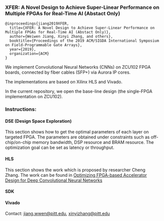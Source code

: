 ### XFER: A Novel Design to Achieve Super-Linear Performance on Multiple FPGAs for Real-Time AI (Abstact Only)

```
@inproceedings{jiang2019XFER,  
  title={XFER: A Novel Design to Achieve Super-Linear Performance on Multiple FPGAs for Real-Time AI (Abstact Only)},  
  author={Weiwen Jiang, Xinyi Zhang, and others},  
  booktitle={Proceedings of the 2019 ACM/SIGDA International Symposium on Field-Programmable Gate Arrays},  
  year={2019},  
  organization={ACM}  
}
```

We implement Convolutional Neural Networks (CNNs) on ZCU102 FPGA boards, connected by fiber cables (SFP+) via Aurora IP cores.

The implementations are based on Xilinx HLS and Vivado.

In the current repository, we open the base-line design (the single-FPGA implementation on ZCU102).

### Instructions:

#### DSE (Design Space Exploration)
This section shows how to get the optimal parameters of each layer on targeted FPGA. The parameters are obtained under constraints such as off-chip/on-chip memory bandwidth, DSP resource and BRAM resource. The optimization goal can be set as latency or throughput.

#### HLS
This section shows the work which is proposed by researcher Cheng Zhang. The work can be found in [Optimizing FPGA-based Accelerator Design for Deep
Convolutional Neural Networks](http://delivery.acm.org/10.1145/2690000/2689060/p161-zhang.pdf?ip=130.49.132.11&id=2689060&acc=ACTIVE%20SERVICE&key=AA86BE8B6928DDC7%2E3F18A282B75518AA%2E4D4702B0C3E38B35%2E4D4702B0C3E38B35&__acm__=1544587726_d5343de259dddad5ec8eb08278c737e0)

#### SDK

#### Vivado

Contact: jiang.wwen@pitt.edu, xinyizhang@pitt.edu
